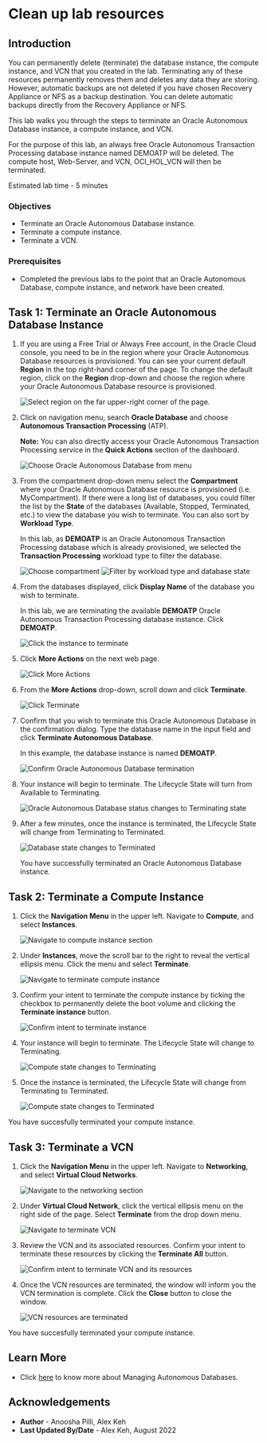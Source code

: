 # Clean up lab resources

## Introduction

You can permanently delete (terminate) the database instance, the compute instance, and VCN that you created in the lab. Terminating any of these resources permanently removes them and deletes any data they are storing. However, automatic backups are not deleted if you have chosen Recovery Appliance or NFS as a backup destination. You can delete automatic backups directly from the Recovery Appliance or NFS.

This lab walks you through the steps to terminate an Oracle Autonomous Database instance, a compute instance, and VCN.

For the purpose of this lab, an always free Oracle Autonomous Transaction Processing database instance named DEMOATP will be deleted. The compute host, Web-Server, and VCN, OCI\_HOL\_VCN will then be terminated.

Estimated lab time - 5 minutes

### Objectives

- Terminate an Oracle Autonomous Database instance.
- Terminate a compute instance.
- Terminate a VCN.

### Prerequisites

- Completed the previous labs to the point that an Oracle Autonomous Database, compute instance, and network have been created.

## Task 1: Terminate an Oracle Autonomous Database Instance

1. If you are using a Free Trial or Always Free account, in the Oracle Cloud console, you need to be in the region where your Oracle Autonomous Database resources is provisioned. You can see your current default **Region** in the top right-hand corner of the page. To change the default region, click on the **Region** drop-down and choose the region where your Oracle Autonomous Database resource is provisioned.

    ![Select region on the far upper-right corner of the page.](./images/select-cloud-region.png " ")

2. Click on navigation menu, search **Oracle Database** and choose **Autonomous Transaction Processing** (ATP).

    **Note:** You can also directly access your Oracle Autonomous Transaction Processing service in the **Quick Actions** section of the dashboard.

    ![Choose Oracle Autonomous Database from menu](./images/choose-atp.png " ")

3. From the compartment drop-down menu select the **Compartment** where your Oracle Autonomous Database resource is provisioned (i.e. MyCompartment). If there were a long list of databases, you could filter the list by the **State** of the databases (Available, Stopped, Terminated, etc.) to view the database you wish to terminate. You can also sort by **Workload Type**.

    In this lab, as **DEMOATP** is an Oracle Autonomous Transaction Processing database which is already provisioned, we selected the **Transaction Processing** workload type to filter the database.

    ![Choose compartment](./images/choose-compartment.png " ")
    ![Filter by workload type and database state](./images/choose-state.png " ")

4. From the databases displayed, click **Display Name** of the database you wish to terminate.

    In this lab, we are terminating the available **DEMOATP** Oracle Autonomous Transaction Processing database instance. Click **DEMOATP**.

    ![Click the instance to terminate](./images/demoatp.png " ")

5. Click **More Actions** on the next web page.

    ![Click More Actions](./images/more-actions.png " ")

6. From the **More Actions** drop-down, scroll down and click **Terminate**.

    ![Click Terminate](./images/terminate.png " ")

7. Confirm that you wish to terminate this Oracle Autonomous Database in the confirmation dialog. Type the database name in the input field and click **Terminate Autonomous Database**.

    In this example, the database instance is named **DEMOATP**.

    ![Confirm Oracle Autonomous Database termination](./images/demoatp-terminate.png " ")

8.  Your instance will begin to terminate. The Lifecycle State will turn from Available to Terminating.

    ![Oracle Autonomous Database status changes to Terminating state](./images/terminating.png " ")

9. After a few minutes, once the instance is terminated, the Lifecycle State will change from Terminating to Terminated.

    ![Database state changes to Terminated](./images/terminated.png " ")

    You have successfully terminated an Oracle Autonomous Database instance.

## Task 2: Terminate a Compute Instance

1. Click the **Navigation Menu** in the upper left. Navigate to **Compute**, and select **Instances**.

	![Navigate to compute instance section](./images/compute-instances.png " ")

2. Under **Instances**, move the scroll bar to the right to reveal the vertical ellipsis menu. Click the menu and select **Terminate**.

	![Navigate to terminate compute instance](./images/terminate-compute.png " ")

3. Confirm your intent to terminate the compute instance by ticking the checkbox to permanently delete the boot volume and clicking the **Terminate instance** button.

	![Confirm intent to terminate instance](./images/confirm-compute-termination.png " ")

4. Your instance will begin to terminate. The Lifecycle State will change to Terminating.

	![Compute state changes to Terminating](./images/compute-terminating.png " ")

5. Once the instance is terminated, the Lifecycle State will change from Terminating to Terminated.

	![Compute state changes to Terminated](./images/compute-terminated.png " ")

You have succesfully terminated your compute instance.

## Task 3: Terminate a VCN

1. Click the **Navigation Menu** in the upper left. Navigate to **Networking**, and select **Virtual Cloud Networks**.

	![Navigate to the networking section](./images/networking-vcn.png " ")

2. Under **Virtual Cloud Network**, click the vertical ellipsis menu on the right side of the page. Select **Terminate** from the drop down menu.

	![Navigate to terminate VCN](./images/terminate-network.png " ")

3. Review the VCN and its associated resources. Confirm your intent to terminate these resources by clicking the **Terminate All** button.

	![Confirm intent to terminate VCN and its resources](./images/confirm-vcn-termination.png " ")

4. Once the VCN resources are terminated, the window will inform you the VCN termination is complete. Click the **Close** button to close the window.

	![VCN resources are terminated](./images/vcn-terminated.png " ")

You have succesfully terminated your compute instance.

## Learn More

* Click [here](https://docs.oracle.com/en-us/iaas/exadata/doc/eccmanagingadbs.html#GUID-A00BC3BB-3AE6-4FBF-AEAF-2D9C14CD1D9A) to know more about Managing Autonomous Databases.

## Acknowledgements

* **Author** - Anoosha Pilli, Alex Keh
* **Last Updated By/Date** - Alex Keh, August 2022